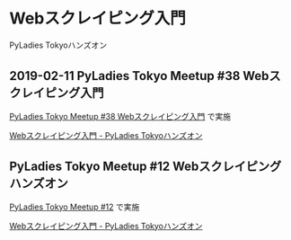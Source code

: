 # Webスクレイピング入門

PyLadies Tokyoハンズオン

## 2019-02-11 PyLadies Tokyo Meetup #38 Webスクレイピング入門
[PyLadies Tokyo Meetup #38 Webスクレイピング入門](https://pyladies-tokyo.connpass.com/event/118589/) で実施

[Webスクレイピング入門 - PyLadies Tokyoハンズオン](./201902/handson.md)


## PyLadies Tokyo Meetup #12 Webスクレイピングハンズオン
[PyLadies Tokyo Meetup #12](https://pyladies-tokyo.connpass.com/event/31683/) で実施

[Webスクレイピング入門 - PyLadies Tokyoハンズオン](./201605/handson.md)
